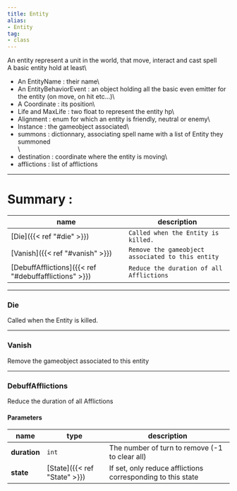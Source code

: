 ```yaml
---
title: Entity
alias: 
- Entity
tag: 
- class
---
```

An entity represent a unit in the world, that move, interact and cast spell\
A basic entity hold at least\
- An EntityName : their name\
- An EntityBehaviorEvent : an object holding all the basic even emitter for the entity (on move, on hit etc...)\
- A Coordinate : its position\
- Life and MaxLife : two float to represent the entity hp\
- Alignment : enum for which an entity is friendly, neutral or enemy\
- Instance : the gameobject associated\
- summons : dictionnary, associating spell name with a list of Entity they summoned\
\
- destination : coordinate where the entity is moving\
- afflictions : list of afflictions

---
# Summary :
name|description
----|----
[Die]({{< ref "#die" >}}) | `Called when the Entity is killed.`
[Vanish]({{< ref "#vanish" >}}) | `Remove the gameobject associated to this entity`
[DebuffAfflictions]({{< ref "#debuffafflictions" >}}) | `Reduce the duration of all Afflictions`

---
### Die
Called when the Entity is killed.

---
### Vanish
Remove the gameobject associated to this entity

---
### DebuffAfflictions
Reduce the duration of all Afflictions

#### Parameters
name|type|description
-----|-----|-----
**duration**|`int`|The number of turn to remove (-1 to clear all)
**state**|[State]({{< ref "State" >}})|If set, only reduce afflictions corresponding to this state

